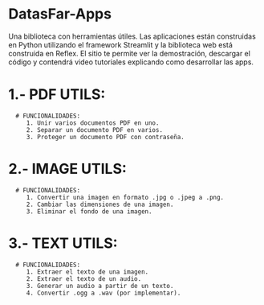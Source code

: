 # DatasFar-Apps
Una biblioteca con herramientas útiles. Las aplicaciones están construidas en Python utilizando el framework Streamlit y la biblioteca web está construida en Reflex. El sitio te permite ver la demostración, descargar el código y contendrá video tutoriales explicando como desarrollar las apps.

   # 1.- PDF UTILS:

      # FUNCIONALIDADES:
         1. Unir varios documentos PDF en uno.
         2. Separar un documento PDF en varios.
         3. Proteger un documento PDF con contraseña.

   # 2.- IMAGE UTILS:

      # FUNCIONALIDADES:
         1. Convertir una imagen en formato .jpg o .jpeg a .png.
         2. Cambiar las dimensiones de una imagen.
         3. Eliminar el fondo de una imagen.

   # 3.- TEXT UTILS:

      # FUNCIONALIDADES:
         1. Extraer el texto de una imagen.
         2. Extraer el texto de un audio.
         3. Generar un audio a partir de un texto.
         4. Convertir .ogg a .wav (por implementar).